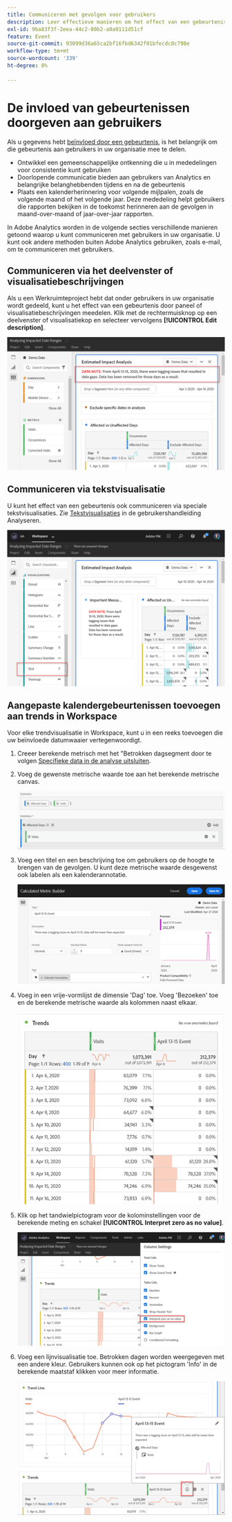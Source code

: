 ```yaml
---
title: Communiceren met gevolgen voor gebruikers
description: Leer effectieve manieren om het effect van een gebeurtenis in uw organisatie te communiceren.
exl-id: 9ba83f3f-2eea-44c2-80b2-a0a9111d51cf
feature: Event
source-git-commit: 93099d36a65ca2bf16fbd6342f01bfecdc8c798e
workflow-type: tm+mt
source-wordcount: '339'
ht-degree: 0%

---
```


# De invloed van gebeurtenissen doorgeven aan gebruikers

Als u gegevens hebt [beïnvloed door een gebeurtenis](overview.md), is het belangrijk om die gebeurtenis aan gebruikers in uw organisatie mee te delen.

* Ontwikkel een gemeenschappelijke ontkenning die u in mededelingen voor consistentie kunt gebruiken
* Doorlopende communicatie bieden aan gebruikers van Analytics en belangrijke belanghebbenden tijdens en na de gebeurtenis
* Plaats een kalenderherinnering voor volgende mijlpalen, zoals de volgende maand of het volgende jaar. Deze mededeling helpt gebruikers die rapporten bekijken in de toekomst herinneren aan de gevolgen in maand-over-maand of jaar-over-jaar rapporten.

In Adobe Analytics worden in de volgende secties verschillende manieren getoond waarop u kunt communiceren met gebruikers in uw organisatie. U kunt ook andere methoden buiten Adobe Analytics gebruiken, zoals e-mail, om te communiceren met gebruikers.

## Communiceren via het deelvenster of visualisatiebeschrijvingen

Als u een Werkruimteproject hebt dat onder gebruikers in uw organisatie wordt gedeeld, kunt u het effect van een gebeurtenis door paneel of visualisatiebeschrijvingen meedelen. Klik met de rechtermuisknop op een deelvenster of visualisatiekop en selecteer vervolgens **[!UICONTROL Edit description]**.

![Beschrijving van deelvenster](assets/panel_description.png)

## Communiceren via tekstvisualisatie

U kunt het effect van een gebeurtenis ook communiceren via speciale tekstvisualisaties. Zie [Tekstvisualisaties](/help/analyze/analysis-workspace/visualizations/text.md) in de gebruikershandleiding Analyseren.

![Tekstvisualisatie](assets/text_visualization.png)

## Aangepaste kalendergebeurtenissen toevoegen aan trends in Workspace

Voor elke trendvisualisatie in Workspace, kunt u in een reeks toevoegen die uw beïnvloede datumwaaier vertegenwoordigt.

1. Creeer berekende metrisch met het &quot;Betrokken dagsegment door te volgen [Specifieke data in de analyse uitsluiten](segments.md).
1. Voeg de gewenste metrische waarde toe aan het berekende metrische canvas.

   ![Metrisch](assets/calcmetric_event.png)

1. Voeg een titel en een beschrijving toe om gebruikers op de hoogte te brengen van de gevolgen. U kunt deze metrische waarde desgewenst ook labelen als een kalenderannotatie.

   ![Titel en beschrijving](assets/calcmetric_title_description.png)

1. Voeg in een vrije-vormlijst de dimensie &#39;Dag&#39; toe. Voeg &#39;Bezoeken&#39; toe en de berekende metrische waarde als kolommen naast elkaar.

   ![Vrije-vormentabel](assets/calcmetric_freeform.png)

1. Klik op het tandwielpictogram voor de kolominstellingen voor de berekende meting en schakel **[!UICONTROL Interpret zero as no value]**.

   ![Berekende metrische instellingen](assets/calcmetric_zero_no_value.png)

1. Voeg een lijnvisualisatie toe. Betrokken dagen worden weergegeven met een andere kleur. Gebruikers kunnen ook op het pictogram &#39;Info&#39; in de berekende maatstaf klikken voor meer informatie.

   ![Info, pictogram](assets/calcmetric_infoicon.png)

